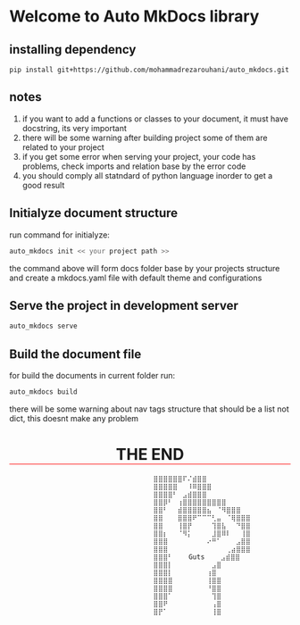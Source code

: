 # Welcome to Auto MkDocs library

## installing dependency

```
pip install git+https://github.com/mohammadrezarouhani/auto_mkdocs.git
```


## notes
<ol>
  <li> if you want to add a functions or classes to your document, it must have docstring,  its very important</li>
  <li> there will be some warning after building project some of them are related to your project </li>
  <li> if you get some error when serving your project, your code has problems, check imports and relation base by the error code</li>
  <li> you should comply all statndard of python language inorder to get a good result</li>
</ol>

## Initialyze document structure

run command for initialyze: <br/>
```bash 
auto_mkdocs init << your project path >>
```

the command above will form docs folder base by your projects structure and 
create a mkdocs.yaml file with default theme and configurations 


## Serve the project in development server

``` bash
auto_mkdocs serve
```

## Build the document file

for build the documents in current folder run:
```bash
auto_mkdocs build 
```


there will be some warning about nav tags structure that should be a list not dict, this doesnt make any problem 
<h1 style="text-align:center; border-bottom:1px solid red; "> THE END</h1>

```
                                    ⣿⣿⣿⣿⣿⣿⠏⠌⣾⣿⣿
                                    ⣿⣿⣿⣿⣿⠀⠀⠸⠿⣿⣿⣿
                                    ⣿⣿⣿⣿⠃⠀⣠⣾⣿⣿⣿
                                    ⣿⣿⡿⠃⠀⢰⣿⣿⣿⣿⣿⣿⣿⣿⣿
                                    ⣿⣿⠃⠀⠀⣾⣿⣿⣿⣿⣿⣦⠀⠈⠻⣿⣿⣿
                                    ⣿⣿⠀⠀⠀⣿⣿⣿⠟⠉⠉⠉⢃⣤⠀⠈⢿⣿⣿⣿
                                    ⣿⣿⠀⠀⠀⢸⣿⡟⠀⠀⠀⠀⢹⣿⣧⠀⠀⠙⣿⣿
                                    ⣿⣿⡆⠀⠀⠈⠻⡅⠀⠀⠀⠀⣸⣿⠿⠇⠀⠀⢸⣿
                                    ⣿⣿⣿⠀⠀⠀⠀⠀⠀⠀⠀⠔⠛⠁⠀⠀⠀⣠⣿⣿
                                    ⣿⣿⣿⠀⠀⠀⠀⠀⠀⠀⠀⠀⠀⠀⠀⢀⣴⣿⣿⣿
                                    ⣿⣿⣿⠃    Guts    ⣠⣾⣿⣿
                                    ⣿⣿⣿⡇⠀⠀⠀⠀⠀⠀⠀⠀⣠⣿
                                    ⣿⣿⣿⡇⠀⠀⠀⠀⠀⠀⠀⢰⣿
                                    ⣿⣿⣿⣿⠀⠀⠀⠀⠀⠀⠀⢸⣿⣿
                                    ⣿⣿⣿⣿⠀⠀⠀⠀⠀⠀⠀⠘⣿⣿
                                    ⣿⣿⣿⠁⠀⠀⠀⠀⠀⠀⠀⠀⢹⣿
                                    ⣿⣿⠟⠀⠀⠀⠀⠀⠀⠀⠀⠀⢠⣿
                                    ⣿⡟⠁⠀⠀⠀⠀⠀⠀⠀⠀⠀⢸⣿
```
